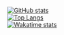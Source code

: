 [![GitHub stats](https://github-readme-stats.vercel.app/api?username=cptmacp&show_icons=true)](https://github.com/cptmacp/github-readme-stats) \
[![Top Langs](https://github-readme-stats.vercel.app/api/top-langs/?username=cptmacp)](https://github.com/cptmacp/github-readme-stats) \
[![Wakatime stats](https://github-readme-stats.vercel.app/api/wakatime?username=cptmacp)](https://github.com/cptmacp/github-readme-stats)
